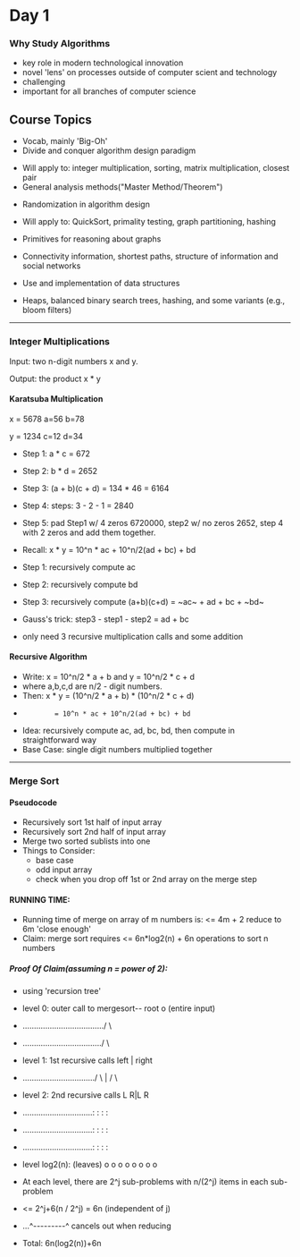Day 1
====
### Why Study Algorithms
- key role in modern technological innovation
- novel 'lens' on processes outside of computer scient and technology
- challenging
- important for all branches of computer science

## Course Topics
*  Vocab, mainly 'Big-Oh'
*  Divide and conquer algorithm design paradigm
  - Will apply to: integer multiplication, sorting, matrix multiplication, closest pair
  - General analysis methods("Master Method/Theorem")
*  Randomization in algorithm design
  - Will apply to: QuickSort, primality testing, graph partitioning, hashing
*  Primitives for reasoning about graphs
  - Connectivity information, shortest paths, structure of information and social networks
*  Use and implementation of data structures
  - Heaps, balanced binary search trees, hashing, and some variants (e.g., bloom filters)

___
### Integer Multiplications
Input: two n-digit numbers x and y.

Output: the product x * y

#### Karatsuba Multiplication
x = 5678     a=56  b=78

y = 1234     c=12  d=34
- Step 1: a * c = 672
- Step 2: b * d = 2652
- Step 3: (a + b)(c + d) = 134 * 46 = 6164
- Step 4: steps: 3 - 2 - 1 = 2840
- Step 5: pad Step1 w/ 4 zeros 6720000, step2 w/ no zeros 2652, step 4 with 2 zeros and add them together.

- Recall: x * y = 10^n * ac + 10^n/2(ad + bc) + bd
- Step 1: recursively compute ac
- Step 2: recursively compute bd
- Step 3: recursively compute (a+b)(c+d) = ~ac~ + ad + bc + ~bd~
- Gauss's trick: step3 - step1 - step2 = ad + bc
- only need 3 recursive multiplication calls and some addition

#### Recursive Algorithm
- Write: x = 10^n/2 * a + b  and y = 10^n/2 * c + d
-   where a,b,c,d are n/2 - digit numbers.
- Then: x * y = (10^n/2 * a + b) * (10^n/2 * c + d)
-             = 10^n * ac + 10^n/2(ad + bc) + bd
- Idea: recursively compute ac, ad, bc, bd, then compute in straightforward way
- Base Case: single digit numbers multiplied together
___
### Merge Sort
#### Pseudocode
- Recursively sort 1st half of input array
- Recursively sort 2nd half of input array
- Merge two sorted sublists into one
- Things to Consider:
  *  base case
  *  odd input array
  *  check when you drop off 1st or 2nd array on the merge step
#### RUNNING TIME:
- Running time of merge on array of m numbers is: <= 4m + 2 reduce to 6m 'close enough'
- Claim: merge sort requires <= 6n*log2(n) + 6n operations to sort n numbers
##### Proof Of Claim(assuming n = power of 2):
- using 'recursion tree'
- level 0: outer call to mergesort-- root o (entire input)
- ..................................../   \
- .................................../     \
- level 1: 1st recursive calls     left | right
- ................................/   \ | /    \
- level 2: 2nd recursive calls   L     R|L      R
- ...............................:     : :      :
- ...............................:     : :      :
- ...............................:     : :      :
- level log2(n):       (leaves) o o  o o o o   o o

- At each level, there are 2^j sub-problems with n/(2^j) items in each sub-problem

- <= 2^j+6(n / 2^j) =  6n (independent of j)
- ...^---------^ cancels out when reducing
- Total:  6n(log2(n))+6n
